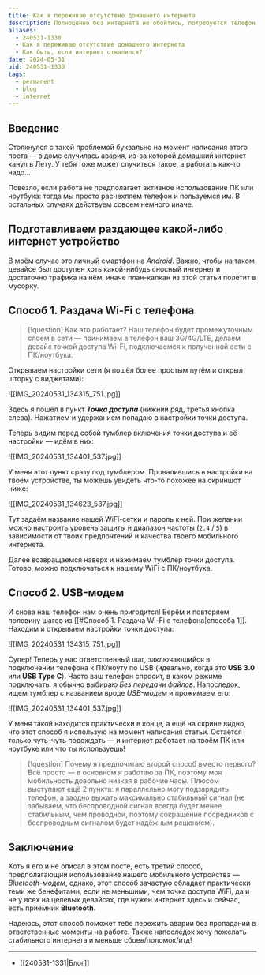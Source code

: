 ```yaml
---
title: Как я переживаю отсутствие домашнего интернета
description: Полноценно без интернета не обойтись, потребуется телефон
aliases:
  - 240531-1330
  - Как я переживаю отсутствие домашнего интернета
  - Как быть, если интернет отвалился?
date: 2024-05-31
uid: 240531-1330
tags:
  - permanent
  - blog
  - internet
---
```

## Введение

Столкнулся с такой проблемой буквально на момент написания этого поста — в доме случилась авария, из-за которой домашний интернет канул в Лету. У тебя тоже может случиться такое, а работать как-то надо...

Повезло, если работа не предполагает активное использование ПК или ноутбука: тогда мы просто расчехляем телефон и пользуемся им. В остальных случаях действуем совсем немного иначе.

## Подготавливаем раздающее какой-либо интернет устройство

В моём случае это личный смартфон на *Android*. Важно, чтобы на таком девайсе был доступен хоть какой-нибудь сносный интернет и достаточно трафика на нём, иначе план-капкан из этой статьи полетит в мусорку.

## Способ 1. Раздача Wi-Fi с телефона

> [!question] Как это работает?
> Наш телефон будет промежуточным слоем в сети — принимаем в телефон ваш 3G/4G/LTE, делаем девайс точкой доступа Wi-Fi, подключаемся к полученной сети с ПК/ноутбука.

Открываем настройки сети (я пошёл более простым путём и открыл шторку с виджетами):

![[IMG_20240531_134315_751.jpg]]

Здесь я пошёл в пункт ***Точка доступа*** (нижний ряд, третья кнопка слева). Нажатием и удержанием попадаю в настройки точки доступа.

Теперь видим перед собой тумблер включения точки доступа и её настройки — идём в них:

![[IMG_20240531_134401_537.jpg]]

У меня этот пункт сразу под тумблером. Провалившись в настройки на твоём устройстве, ты можешь увидеть что-то похожее на скриншот ниже:

![[IMG_20240531_134623_537.jpg]]

Тут задаём название нашей WiFi-сетки и пароль к ней. При желании можно настроить уровень защиты и диапазон частоты (`2.4` / `5`) в зависимости от твоих предпочтений и качества твоего мобильного интернета.

Далее возвращаемся наверх и нажимаем тумблер точки доступа. Готово, можно подключаться к нашему WiFi с ПК/ноутбука.

## Способ 2. USB-модем

И снова наш телефон нам очень пригодится! Берём и повторяем половину шагов из [[#Способ 1. Раздача Wi-Fi с телефона|способа 1]]. Находим и открываем настройки точки доступа:

![[IMG_20240531_134315_751.jpg]]

Супер! Теперь у нас ответственный шаг, заключающийся в подключении телефона к ПК/ноуту по USB (идеально, когда это **USB 3.0** или **USB Type C**). Часто ваш телефон спросит, в каком режиме подключать: я обычно выбираю *Без передачи файлов*. Напоследок, ищем тумблер с названием вроде *USB-модем* и прожимаем его:

![[IMG_20240531_134401_537.jpg]]

У меня такой находится практически в конце, а ещё на скрине видно, что этот способ я использую на момент написания статьи. Остаётся только чуть-чуть подождать — и интернет работает на твоём ПК или ноутбуке или что ты используешь!

> [!question] Почему я предпочитаю второй способ вместо первого?
> Всё просто — в основном я работаю за ПК, поэтому моя мобильность довольно низкая в рабочие часы. Плюсом выступают ещё 2 пункта: я параллельно могу подзарядить телефон, а заодно выжать максимально стабильный сигнал (не забываем, что беспроводной сигнал всегда будет менее стабильным, чем проводной, поэтому сокращение посредников с беспроводным сигналом будет надёжным решением).

## Заключение

Хоть я его и не описал в этом посте, есть третий способ, предполагающий использование нашего мобильного устройства — *Bluetooth-модем*, однако, этот способ зачастую обладает практически теми же бенефитами, если не меньшими, чем точка доступа WiFi, да и не у всех на целевых девайсах, где нужен интернет здесь и сейчас, есть приёмник **Bluetooth**.

Надеюсь, этот способ поможет тебе пережить аварии без пропаданий в ответственные моменты на работе. Также напоследок хочу пожелать стабильного интернета и меньше сбоев/поломок/итд!

---

- [[240531-1331|Блог]]
